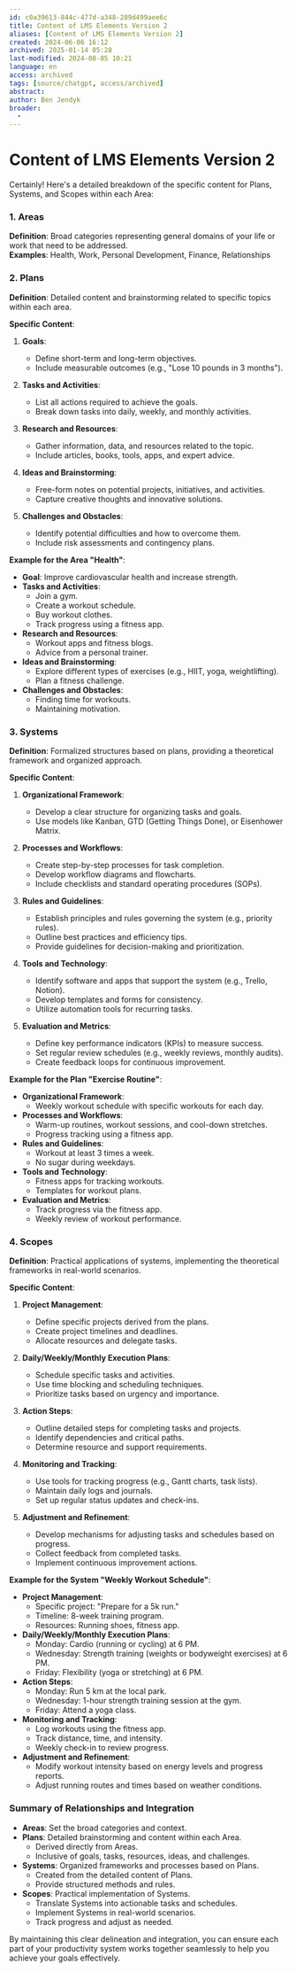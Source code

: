 ```yaml
---
id: c0a39613-844c-477d-a348-289d499aee6c
title: Content of LMS Elements Version 2
aliases: [Content of LMS Elements Version 2]
created: 2024-06-06 16:12
archived: 2025-01-14 05:28
last-modified: 2024-08-05 10:21
language: en
access: archived
tags: [source/chatgpt, access/archived]
abstract:
author: Ben Jendyk
broader:
  - 
---
```


# Content of LMS Elements Version 2

Certainly! Here's a detailed breakdown of the specific content for Plans, Systems, and Scopes within each Area:

### 1. Areas

**Definition**: Broad categories representing general domains of your life or work that need to be addressed.  
**Examples**: Health, Work, Personal Development, Finance, Relationships

### 2. Plans

**Definition**: Detailed content and brainstorming related to specific topics within each area.

**Specific Content**:
1. **Goals**:
	- Define short-term and long-term objectives.
	- Include measurable outcomes (e.g., "Lose 10 pounds in 3 months").

2. **Tasks and Activities**:
	- List all actions required to achieve the goals.
	- Break down tasks into daily, weekly, and monthly activities.

3. **Research and Resources**:
	- Gather information, data, and resources related to the topic.
	- Include articles, books, tools, apps, and expert advice.

4. **Ideas and Brainstorming**:
	- Free-form notes on potential projects, initiatives, and activities.
	- Capture creative thoughts and innovative solutions.

5. **Challenges and Obstacles**:
	- Identify potential difficulties and how to overcome them.
	- Include risk assessments and contingency plans.

**Example for the Area "Health"**:
- **Goal**: Improve cardiovascular health and increase strength.
- **Tasks and Activities**:
  - Join a gym.
  - Create a workout schedule.
  - Buy workout clothes.
  - Track progress using a fitness app.
- **Research and Resources**:
  - Workout apps and fitness blogs.
  - Advice from a personal trainer.
- **Ideas and Brainstorming**:
  - Explore different types of exercises (e.g., HIIT, yoga, weightlifting).
  - Plan a fitness challenge.
- **Challenges and Obstacles**:
  - Finding time for workouts.
  - Maintaining motivation.

### 3. Systems

**Definition**: Formalized structures based on plans, providing a theoretical framework and organized approach.

**Specific Content**:
1. **Organizational Framework**:
	- Develop a clear structure for organizing tasks and goals.
	- Use models like Kanban, GTD (Getting Things Done), or Eisenhower Matrix.

2. **Processes and Workflows**:
	- Create step-by-step processes for task completion.
	- Develop workflow diagrams and flowcharts.
	- Include checklists and standard operating procedures (SOPs).

3. **Rules and Guidelines**:
	- Establish principles and rules governing the system (e.g., priority rules).
	- Outline best practices and efficiency tips.
	- Provide guidelines for decision-making and prioritization.

4. **Tools and Technology**:
	- Identify software and apps that support the system (e.g., Trello, Notion).
	- Develop templates and forms for consistency.
	- Utilize automation tools for recurring tasks.

5. **Evaluation and Metrics**:
	- Define key performance indicators (KPIs) to measure success.
	- Set regular review schedules (e.g., weekly reviews, monthly audits).
	- Create feedback loops for continuous improvement.

**Example for the Plan "Exercise Routine"**:
- **Organizational Framework**:
  - Weekly workout schedule with specific workouts for each day.
- **Processes and Workflows**:
  - Warm-up routines, workout sessions, and cool-down stretches.
  - Progress tracking using a fitness app.
- **Rules and Guidelines**:
  - Workout at least 3 times a week.
  - No sugar during weekdays.
- **Tools and Technology**:
  - Fitness apps for tracking workouts.
  - Templates for workout plans.
- **Evaluation and Metrics**:
  - Track progress via the fitness app.
  - Weekly review of workout performance.

### 4. Scopes

**Definition**: Practical applications of systems, implementing the theoretical frameworks in real-world scenarios.

**Specific Content**:
1. **Project Management**:
	- Define specific projects derived from the plans.
	- Create project timelines and deadlines.
	- Allocate resources and delegate tasks.

2. **Daily/Weekly/Monthly Execution Plans**:
	- Schedule specific tasks and activities.
	- Use time blocking and scheduling techniques.
	- Prioritize tasks based on urgency and importance.

3. **Action Steps**:
	- Outline detailed steps for completing tasks and projects.
	- Identify dependencies and critical paths.
	- Determine resource and support requirements.

4. **Monitoring and Tracking**:
	- Use tools for tracking progress (e.g., Gantt charts, task lists).
	- Maintain daily logs and journals.
	- Set up regular status updates and check-ins.

5. **Adjustment and Refinement**:
	- Develop mechanisms for adjusting tasks and schedules based on progress.
	- Collect feedback from completed tasks.
	- Implement continuous improvement actions.

**Example for the System "Weekly Workout Schedule"**:
- **Project Management**:
  - Specific project: "Prepare for a 5k run."
  - Timeline: 8-week training program.
  - Resources: Running shoes, fitness app.
- **Daily/Weekly/Monthly Execution Plans**:
  - Monday: Cardio (running or cycling) at 6 PM.
  - Wednesday: Strength training (weights or bodyweight exercises) at 6 PM.
  - Friday: Flexibility (yoga or stretching) at 6 PM.
- **Action Steps**:
  - Monday: Run 5 km at the local park.
  - Wednesday: 1-hour strength training session at the gym.
  - Friday: Attend a yoga class.
- **Monitoring and Tracking**:
  - Log workouts using the fitness app.
  - Track distance, time, and intensity.
  - Weekly check-in to review progress.
- **Adjustment and Refinement**:
  - Modify workout intensity based on energy levels and progress reports.
  - Adjust running routes and times based on weather conditions.

### Summary of Relationships and Integration

- **Areas**: Set the broad categories and context.
- **Plans**: Detailed brainstorming and content within each Area.
  - Derived directly from Areas.
  - Inclusive of goals, tasks, resources, ideas, and challenges.
- **Systems**: Organized frameworks and processes based on Plans.
  - Created from the detailed content of Plans.
  - Provide structured methods and rules.
- **Scopes**: Practical implementation of Systems.
  - Translate Systems into actionable tasks and schedules.
  - Implement Systems in real-world scenarios.
  - Track progress and adjust as needed.

By maintaining this clear delineation and integration, you can ensure each part of your productivity system works together seamlessly to help you achieve your goals effectively.

